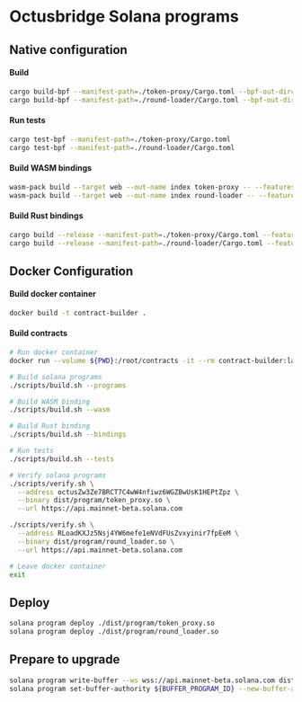 # Octusbridge Solana programs

## Native configuration

#### Build
```bash
cargo build-bpf --manifest-path=./token-proxy/Cargo.toml --bpf-out-dir=dist/program
cargo build-bpf --manifest-path=./round-loader/Cargo.toml --bpf-out-dir=dist/program
```

#### Run tests
```bash
cargo test-bpf --manifest-path=./token-proxy/Cargo.toml
cargo test-bpf --manifest-path=./round-loader/Cargo.toml
```

#### Build WASM bindings
```bash
wasm-pack build --target web --out-name index token-proxy -- --features wasm
wasm-pack build --target web --out-name index round-loader -- --features wasm
```

#### Build Rust bindings
```bash
cargo build --release --manifest-path=./token-proxy/Cargo.toml --features=bindings
cargo build --release --manifest-path=./round-loader/Cargo.toml --features=bindings
```

## Docker Configuration

#### Build docker container
```bash
docker build -t contract-builder .
```

#### Build contracts
```bash
# Run docker container
docker run --volume ${PWD}:/root/contracts -it --rm contract-builder:latest

# Build solana programs
./scripts/build.sh --programs

# Build WASM binding
./scripts/build.sh --wasm

# Build Rust binding
./scripts/build.sh --bindings

# Run tests
./scripts/build.sh --tests

# Verify solana programs
./scripts/verify.sh \
  --address octusZw3Ze7BRCT7C4wW4nfiwz6WGZBwUsK1HEPtZpz \
  --binary dist/program/token_proxy.so \
  --url https://api.mainnet-beta.solana.com

./scripts/verify.sh \
  --address RLoadKXJz5Nsj4YW6mefe1eNVdFUsZvxyinir7fpEeM \
  --binary dist/program/round_loader.so \
  --url https://api.mainnet-beta.solana.com

# Leave docker container
exit
```

## Deploy
```bash
solana program deploy ./dist/program/token_proxy.so
solana program deploy ./dist/program/round_loader.so
```

## Prepare to upgrade
```bash
solana program write-buffer --ws wss://api.mainnet-beta.solana.com dist/program/${PROGRAM_BIN}
solana program set-buffer-authority ${BUFFER_PROGRAM_ID} --new-buffer-authority ${MSIG_AUTHORITY}
```
